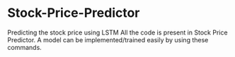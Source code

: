 # Stock-Price-Predictor
Predicting the stock price using LSTM
All the code is present in Stock Price Predictor. A model can be implemented/trained easily by using these commands.
